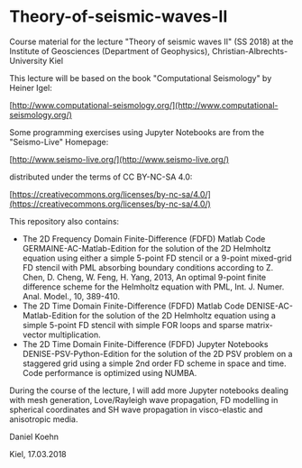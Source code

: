 # Theory-of-seismic-waves-II
Course material for the lecture "Theory of seismic waves II" (SS 2018)
at the Institute of Geosciences (Department of Geophysics), Christian-Albrechts-University Kiel

This lecture will be based on the book "Computational Seismology" by Heiner Igel:

[http://www.computational-seismology.org/](http://www.computational-seismology.org/)

Some programming exercises using Jupyter Notebooks are from the "Seismo-Live" Homepage:

[http://www.seismo-live.org/](http://www.seismo-live.org/)

distributed under the terms of CC BY-NC-SA 4.0:

[https://creativecommons.org/licenses/by-nc-sa/4.0/](https://creativecommons.org/licenses/by-nc-sa/4.0/)

This repository also contains:
- The 2D Frequency Domain Finite-Difference (FDFD) Matlab Code GERMAINE-AC-Matlab-Edition for the solution of the 2D Helmholtz equation using either a simple 5-point FD stencil or a 9-point mixed-grid FD stencil with PML absorbing boundary conditions according to Z. Chen, D. Cheng, W. Feng, H. Yang, 2013, An optimal 9-point finite difference scheme for the Helmholtz equation with PML, Int. J. Numer. Anal. Model., 10, 389-410. 
- The 2D Time Domain Finite-Difference (FDFD) Matlab Code DENISE-AC-Matlab-Edition for the solution of the 2D Helmholtz equation using a simple 5-point FD stencil with simple FOR loops and sparse matrix-vector multiplication. 
- The 2D Time Domain Finite-Difference (FDFD) Jupyter Notebooks DENISE-PSV-Python-Edition for the solution of the 2D PSV problem on a staggered grid using a simple 2nd order FD scheme in space and time. Code performance is optimized using NUMBA.

During the course of the lecture, I will add more Jupyter notebooks dealing with mesh generation, Love/Rayleigh wave propagation, FD modelling in spherical coordinates and SH wave propagation in visco-elastic and anisotropic media.

Daniel Koehn

Kiel, 17.03.2018
